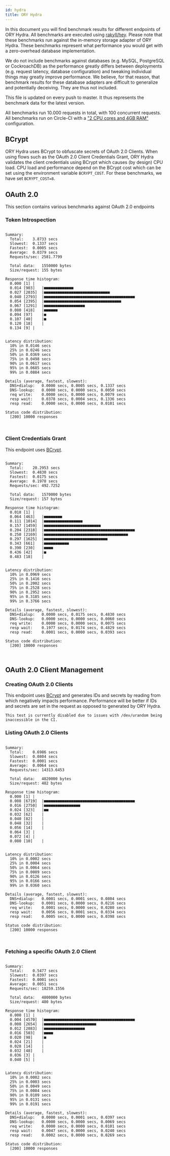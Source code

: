 ```yaml
---
id: hydra
title: ORY Hydra
---
```


In this document you will find benchmark results for different endpoints of ORY Hydra. All benchmarks are executed
using [rakyll/hey](https://github.com/rakyll/hey). Please note that these benchmarks run against the in-memory storage
adapter of ORY Hydra. These benchmarks represent what performance you would get with a zero-overhead database implementation.

We do not include benchmarks against databases (e.g. MySQL, PostgreSQL or CockroachDB) as the performance greatly differs between
deployments (e.g. request latency, database configuration) and tweaking individual things may greatly improve performance.
We believe, for that reason, that benchmark results for these database adapters are difficult to generalize and potentially
deceiving. They are thus not included.

This file is updated on every push to master. It thus represents the benchmark data for the latest version.

All benchmarks run 10.000 requests in total, with 100 concurrent requests. All benchmarks run on Circle-CI with a
["2 CPU cores and 4GB RAM"](https://support.circleci.com/hc/en-us/articles/360000489307-Why-do-my-tests-take-longer-to-run-on-CircleCI-than-locally-)
configuration.

## BCrypt

ORY Hydra uses BCrypt to obfuscate secrets of OAuth 2.0 Clients. When using flows such as the OAuth 2.0 Client Credentials
Grant, ORY Hydra validates the client credentials using BCrypt which causes (by design) CPU load. CPU load and performance
depend on the BCrypt cost which can be set using the environment variable `BCRYPT_COST`. For these benchmarks,
we have set `BCRYPT_COST=8`.

## OAuth 2.0

This section contains various benchmarks against OAuth 2.0 endpoints

### Token Introspection

```

Summary:
  Total:	3.8733 secs
  Slowest:	0.1337 secs
  Fastest:	0.0005 secs
  Average:	0.0379 secs
  Requests/sec:	2581.7799
  
  Total data:	1550000 bytes
  Size/request:	155 bytes

Response time histogram:
  0.000 [1]	|
  0.014 [903]	|■■■■■■■■■■■■■
  0.027 [2035]	|■■■■■■■■■■■■■■■■■■■■■■■■■■■■■
  0.040 [2793]	|■■■■■■■■■■■■■■■■■■■■■■■■■■■■■■■■■■■■■■■■
  0.054 [2395]	|■■■■■■■■■■■■■■■■■■■■■■■■■■■■■■■■■■
  0.067 [1291]	|■■■■■■■■■■■■■■■■■■
  0.080 [418]	|■■■■■■
  0.094 [97]	|■
  0.107 [40]	|■
  0.120 [18]	|
  0.134 [9]	|


Latency distribution:
  10% in 0.0146 secs
  25% in 0.0246 secs
  50% in 0.0369 secs
  75% in 0.0498 secs
  90% in 0.0617 secs
  95% in 0.0685 secs
  99% in 0.0884 secs

Details (average, fastest, slowest):
  DNS+dialup:	0.0000 secs, 0.0005 secs, 0.1337 secs
  DNS-lookup:	0.0000 secs, 0.0000 secs, 0.0050 secs
  req write:	0.0000 secs, 0.0000 secs, 0.0079 secs
  resp wait:	0.0378 secs, 0.0004 secs, 0.1336 secs
  resp read:	0.0000 secs, 0.0000 secs, 0.0101 secs

Status code distribution:
  [200]	10000 responses



```

### Client Credentials Grant

This endpoint uses [BCrypt](#bcrypt).

```

Summary:
  Total:	20.2953 secs
  Slowest:	0.4830 secs
  Fastest:	0.0175 secs
  Average:	0.1978 secs
  Requests/sec:	492.7252
  
  Total data:	1570000 bytes
  Size/request:	157 bytes

Response time histogram:
  0.018 [1]	|
  0.064 [463]	|■■■■■■■■
  0.111 [1014]	|■■■■■■■■■■■■■■■■■
  0.157 [1459]	|■■■■■■■■■■■■■■■■■■■■■■■■■
  0.204 [2318]	|■■■■■■■■■■■■■■■■■■■■■■■■■■■■■■■■■■■■■■■■
  0.250 [2169]	|■■■■■■■■■■■■■■■■■■■■■■■■■■■■■■■■■■■■■
  0.297 [1625]	|■■■■■■■■■■■■■■■■■■■■■■■■■■■■
  0.343 [661]	|■■■■■■■■■■■
  0.390 [230]	|■■■■
  0.436 [42]	|■
  0.483 [18]	|


Latency distribution:
  10% in 0.0969 secs
  25% in 0.1416 secs
  50% in 0.2002 secs
  75% in 0.2528 secs
  90% in 0.2952 secs
  95% in 0.3185 secs
  99% in 0.3766 secs

Details (average, fastest, slowest):
  DNS+dialup:	0.0000 secs, 0.0175 secs, 0.4830 secs
  DNS-lookup:	0.0000 secs, 0.0000 secs, 0.0060 secs
  req write:	0.0000 secs, 0.0000 secs, 0.0075 secs
  resp wait:	0.1977 secs, 0.0174 secs, 0.4829 secs
  resp read:	0.0001 secs, 0.0000 secs, 0.0393 secs

Status code distribution:
  [200]	10000 responses



```

## OAuth 2.0 Client Management

### Creating OAuth 2.0 Clients

This endpoint uses [BCrypt](#bcrypt) and generates IDs and secrets by reading from  which negatively impacts
performance. Performance will be better if IDs and secrets are set in the request as opposed to generated by ORY Hydra.

```
This test is currently disabled due to issues with /dev/urandom being inaccessible in the CI.
```

### Listing OAuth 2.0 Clients

```

Summary:
  Total:	0.6986 secs
  Slowest:	0.0804 secs
  Fastest:	0.0001 secs
  Average:	0.0064 secs
  Requests/sec:	14313.6453
  
  Total data:	4820000 bytes
  Size/request:	482 bytes

Response time histogram:
  0.000 [1]	|
  0.008 [6719]	|■■■■■■■■■■■■■■■■■■■■■■■■■■■■■■■■■■■■■■■■
  0.016 [2750]	|■■■■■■■■■■■■■■■■
  0.024 [323]	|■■
  0.032 [62]	|
  0.040 [82]	|
  0.048 [32]	|
  0.056 [14]	|
  0.064 [3]	|
  0.072 [4]	|
  0.080 [10]	|


Latency distribution:
  10% in 0.0002 secs
  25% in 0.0004 secs
  50% in 0.0064 secs
  75% in 0.0089 secs
  90% in 0.0126 secs
  95% in 0.0166 secs
  99% in 0.0360 secs

Details (average, fastest, slowest):
  DNS+dialup:	0.0001 secs, 0.0001 secs, 0.0804 secs
  DNS-lookup:	0.0001 secs, 0.0000 secs, 0.0216 secs
  req write:	0.0001 secs, 0.0000 secs, 0.0280 secs
  resp wait:	0.0056 secs, 0.0001 secs, 0.0334 secs
  resp read:	0.0005 secs, 0.0000 secs, 0.0398 secs

Status code distribution:
  [200]	10000 responses



```

### Fetching a specific OAuth 2.0 Client

```

Summary:
  Total:	0.5477 secs
  Slowest:	0.0397 secs
  Fastest:	0.0001 secs
  Average:	0.0051 secs
  Requests/sec:	18259.1556
  
  Total data:	4800000 bytes
  Size/request:	480 bytes

Response time histogram:
  0.000 [1]	|
  0.004 [4570]	|■■■■■■■■■■■■■■■■■■■■■■■■■■■■■■■■■■■■■■■■
  0.008 [2654]	|■■■■■■■■■■■■■■■■■■■■■■■
  0.012 [2083]	|■■■■■■■■■■■■■■■■■■
  0.016 [503]	|■■■■
  0.020 [98]	|■
  0.024 [21]	|
  0.028 [14]	|
  0.032 [48]	|
  0.036 [3]	|
  0.040 [5]	|


Latency distribution:
  10% in 0.0002 secs
  25% in 0.0003 secs
  50% in 0.0049 secs
  75% in 0.0084 secs
  90% in 0.0109 secs
  95% in 0.0131 secs
  99% in 0.0191 secs

Details (average, fastest, slowest):
  DNS+dialup:	0.0000 secs, 0.0001 secs, 0.0397 secs
  DNS-lookup:	0.0000 secs, 0.0000 secs, 0.0069 secs
  req write:	0.0000 secs, 0.0000 secs, 0.0101 secs
  resp wait:	0.0047 secs, 0.0000 secs, 0.0240 secs
  resp read:	0.0002 secs, 0.0000 secs, 0.0269 secs

Status code distribution:
  [200]	10000 responses



```
